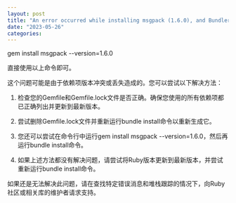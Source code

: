 ```yaml
---
layout: post
title: "An error occurred while installing msgpack (1.6.0), and Bundler cannot continue. "
date: "2023-05-26"
categories: 
---
```

<p>gem install msgpack --version=1.6.0</p>

<p>直接使用以上命令即可。</p>

<p>这个问题可能是由于依赖项版本冲突或丢失造成的。您可以尝试以下解决方法：</p>

<ol>
	<li>
	<p>检查您的Gemfile和Gemfile.lock文件是否正确。确保您使用的所有依赖项都已正确列出并更新到最新版本。</p>
	</li>
	<li>
	<p>尝试删除Gemfile.lock文件并重新运行bundle install命令以重新生成它。</p>
	</li>
	<li>
	<p>您还可以尝试在命令行中运行gem install msgpack --version=1.6.0，然后再运行bundle install命令。</p>
	</li>
	<li>
	<p>如果上述方法都没有解决问题，请尝试将Ruby版本更新到最新版本，并尝试重新运行bundle install命令。</p>
	</li>
</ol>

<p>如果还是无法解决此问题，请在查找特定错误消息和堆栈跟踪的情况下，向Ruby社区或相关库的维护者请求支持。</p>

